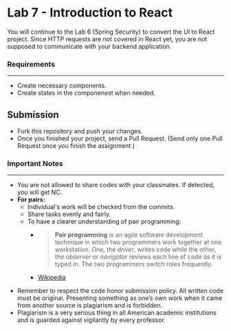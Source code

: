 # Lab 7 - Introduction to React

You will continue to the Lab 6 (Spring Security) to convert the UI to React project. Since HTTP requests are not covered in React yet, you are not supposed to communicate with your backend application.

### Requirements

---

- Create necessary components.
- Create states in the componenest when needed.

## Submission

- Fork this repository and push your changes.
- Once you finished your project, send a Pull Request. (Send only one Pull Request once you finish the assignment.)

### Important Notes

---

- You are not allowed to share codes with your classmates. If detected, you will get NC.
- **For pairs:**
  - Individual's work will be checked from the commits.
  - Share tasks evenly and fairly.
  - To have a clearer understanding of pair programming:
    - > **Pair programming** is an agile software development technique in which two programmers work together at one workstation. One, the _driver_, writes code while the other, the _observer_ or _navigator_ reviews each line of code as it is typed in. The two programmers switch roles frequently.
    - [Wikipedia](https://en.wikipedia.org/wiki/Pair_programming#:~:text=Pair%20programming%20is%20an%20agile,two%20programmers%20switch%20roles%20frequently.)

* Remember to respect the code honor submission policy. All written code must be original. Presenting something as one’s own work when it came from another source is plagiarism and is forbidden.
* Plagiarism is a very serious thing in all American academic institutions and is guarded against vigilantly by every professor.
